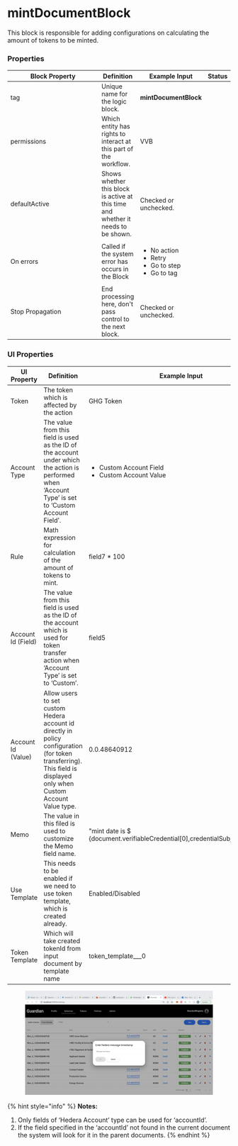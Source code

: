# mintDocumentBlock

This block is responsible for adding configurations on calculating the amount of tokens to be minted.

### Properties

<table><thead><tr><th width="208">Block Property</th><th>Definition</th><th>Example Input</th><th>Status</th></tr></thead><tbody><tr><td>tag</td><td>Unique name for the logic block.</td><td><strong>mintDocumentBlock</strong></td><td></td></tr><tr><td>permissions</td><td>Which entity has rights to interact at this part of the workflow.</td><td>VVB</td><td></td></tr><tr><td>defaultActive</td><td>Shows whether this block is active at this time and whether it needs to be shown.</td><td>Checked or unchecked.</td><td></td></tr><tr><td>On errors</td><td>Called if the system error has occurs in the Block</td><td><ul><li>No action</li><li>Retry</li><li>Go to step</li><li>Go to tag</li></ul></td><td></td></tr><tr><td>Stop Propagation</td><td>End processing here, don't pass control to the next block.</td><td>Checked or unchecked.</td><td></td></tr></tbody></table>

### UI Properties

| UI Property        | Definition                                                                                                                                                          | Example Input                                                                     |
| ------------------ | ------------------------------------------------------------------------------------------------------------------------------------------------------------------- | --------------------------------------------------------------------------------- |
| Token              | The token which is affected by the action                                                                                                                           | GHG Token                                                                         |
| Account Type       | The value from this field is used as the ID of the account under which the action is performed when ‘Account Type’ is set to ‘Custom Account Field’.                | <ul><li>Custom Account Field</li><li>Custom Account Value</li></ul>               |
| Rule               | Math expression for calculation of the amount of tokens to mint.                                                                                                    | field7 \* 100                                                                     |
| Account Id (Field) | The value from this field is used as the ID of the account which is used for token transfer action when ‘Account Type’ is set to ‘Custom’.                          | field5                                                                            |
| Account Id (Value) | Allow users to set custom Hedera account id directly in policy configuration (for token transferring). This field is displayed only when Custom Account Value type. | 0.0.48640912                                                                      |
| Memo               | The value in this filed is used to customize the Memo field name.                                                                                                   | "mint date is $ {document.verifiableCredential\[0],credentialSubject\[0].field5}" |
| Use Template       | This needs to be enabled if we need to use token template, which is created already.                                                                                | Enabled/Disabled                                                                  |
| Token Template     | Which will take created tokenId from input document by template name                                                                                                | token\_template\_\_\_0                                                            |

<figure><img src="../../../../../.gitbook/assets/image (31) (1).png" alt=""><figcaption></figcaption></figure>

{% hint style="info" %}
**Notes:**

1. Only fields of ‘Hedera Account’ type can be used for ‘accountId’.
2. If the field specified in the ‘accountId’ not found in the current document the system will look for it in the parent documents.
{% endhint %}
